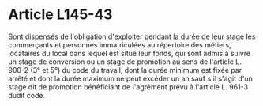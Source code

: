 # Article L145-43

Sont dispensés de l'obligation d'exploiter pendant la durée de leur stage les commerçants et personnes immatriculées au répertoire des métiers, locataires du local dans lequel est situé leur fonds, qui sont admis à suivre un stage de conversion ou un stage de promotion au sens de l'article L. 900-2 (3° et 5°) du code du travail, dont la durée minimum est fixée par arrêté et dont la durée maximum ne peut excéder un an sauf s'il s'agit d'un stage dit de promotion bénéficiant de l'agrément prévu à l'article L. 961-3 dudit code.